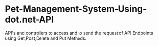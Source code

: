 # Pet-Management-System-Using-dot.net-API
API's and controllers to access and to send the request of 
API Endpoints using Get,Post,Delete and Put Methods.

